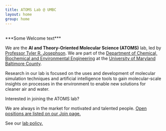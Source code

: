 ```yaml
---
title: ATOMS Lab @ UMBC
layout: home
group: home
---
```

<br>
***Some Welcome text***

We are the **AI and Theory-Oriented Molecular Science (ATOMS)** lab, led by [Professor Tyler R. Josephson](https://cbee.umbc.edu/josephson/).
We are part of the [Department of Chemical, Biochemical and Environmental Engineering](https://https://cbee.umbc.edu/) 
at the [University of Maryland Baltimore County](https://www.umbc.edu).



Research in our lab is focused on the uses and development of molecular simulation techniques and artificial intelligence tools to gain 
molecular-scale insights on processes in the environment to enable new solutions for cleaner air and water.


Interested in joining the ATOMS lab?

We are always in the market for motivated and talented people. <a href="{{ site.url }}/join">Open positions are listed on our Join page.</a> <br>


See our <a href="{{ site.url }}/compact/">lab policy.</a>



